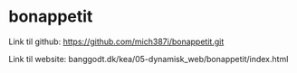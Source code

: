 # bonappetit

Link til github:
https://github.com/mich387i/bonappetit.git

Link til website:
banggodt.dk/kea/05-dynamisk_web/bonappetit/index.html